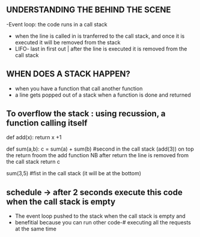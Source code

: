 ## UNDERSTANDING THE BEHIND THE SCENE
 -Event loop: the code runs in a call stack
 - when the line is called in is tranferred to the call stack, and once it is executed it will be removed from the stack
 - LIFO- last in first out | after the line is executed it is removed from the call stack
 ## WHEN DOES A STACK HAPPEN?
 - when you have a function that call another function
 - a line gets popped out of a stack when a function is done and returned


## To overflow the stack : using recussion, a function calling itself
def add(x):
    return x +1

def sum(a,b):
    c = sum(a) + sum(b) #second in the call stack (add(3)) on top the return froom the add function NB after return the line is removed from the call stack
    return c

sum(3,5)  #fist in the call stack (it will be at the bottom)


## schedule -> after 2 seconds execute this code when the call stack is empty  
- The event loop pushed to the stack when the call stack is empty and
 - benefitial because you can run other code-# executing all the requests at the same time